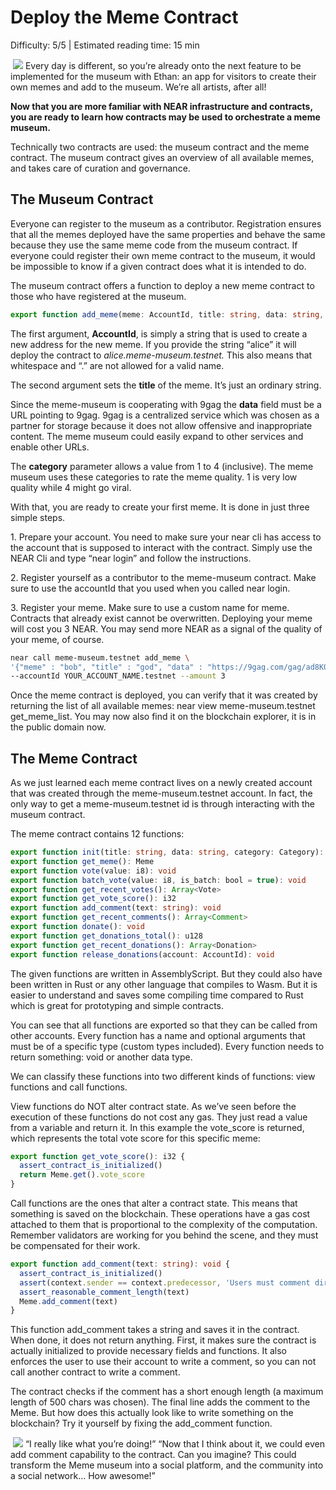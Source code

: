 # Deploy the Meme Contract

<Difficulty>Difficulty: 5/5 | Estimated reading time: 15 min</Difficulty>

<Image>
    <img src="/images/chap_6.png">
</Image>

<Spacer />
<narrativeText>
Every day is different, so you’re already onto the next feature to be implemented for the museum with Ethan: an app for visitors to create their own memes and add to the museum.
<Spacer />
We’re all artists, after all!

</narrativeText>
<Spacer />

**Now that you are more familiar with NEAR infrastructure and contracts, you are ready to learn how contracts may be used to orchestrate a meme museum.**

Technically two contracts are used: the museum contract and the meme contract. The museum contract gives an overview of all available memes, and takes care of curation and governance.

## The Museum Contract

Everyone can register to the museum as a contributor. Registration ensures that all the memes deployed have the same properties and behave the same because they use the same meme code from the museum contract. If everyone could register their own meme contract to the museum, it would be impossible to know if a given contract does what it is intended to do.

The museum contract offers a function to deploy a new meme contract to those who have registered at the museum.

```typescript
export function add_meme(meme: AccountId, title: string, data: string, category: Category): void
```

The first argument, **AccountId**, is simply a string that is used to create a new address for the new meme. If you provide the string “alice” it will deploy the contract to _alice.meme-museum.testnet._ This also means that whitespace and “.” are not allowed for a valid name.

The second argument sets the **title** of the meme. It’s just an ordinary string.

Since the meme-museum is cooperating with 9gag the **data** field must be a URL pointing to 9gag. 9gag is a centralized service which was chosen as a partner for storage because it does not allow offensive and inappropriate content. The meme museum could easily expand to other services and enable other URLs.

The **category** parameter allows a value from 1 to 4 (inclusive). The meme museum uses these categories to rate the meme quality. 1 is very low quality while 4 might go viral.

With that, you are ready to create your first meme. It is done in just three simple steps.

1\. Prepare your account. You need to make sure your near cli has access to the account that is supposed to interact with the contract. Simply use the NEAR Cli and type “near login” and follow the instructions.

2\. Register yourself as a contributor to the meme-museum contract. Make sure to use the accountId that you used when you called near login.

3\. Register your meme. Make sure to use a custom name for meme. Contracts that already exist cannot be overwritten. Deploying your meme will cost you 3 NEAR. You may send more NEAR as a signal of the quality of your meme, of course.

```bash
near call meme-museum.testnet add_meme \
'{"meme" : "bob", "title" : "god", "data" : "https://9gag.com/gag/ad8K0vj", "category" : 4}' \
--accountId YOUR_ACCOUNT_NAME.testnet --amount 3
```

Once the meme contract is deployed, you can verify that it was created by returning the list of all available memes: near view meme-museum.testnet get_meme_list. You may now also find it on the blockchain explorer, it is in the public domain now.

## The Meme Contract

As we just learned each meme contract lives on a newly created account that was created through the meme-museum.testnet account. In fact, the only way to get a meme-museum.testnet id is through interacting with the museum contract.

The meme contract contains 12 functions:

```typescript
export function init(title: string, data: string, category: Category): void
export function get_meme(): Meme
export function vote(value: i8): void
export function batch_vote(value: i8, is_batch: bool = true): void
export function get_recent_votes(): Array<Vote>
export function get_vote_score(): i32
export function add_comment(text: string): void
export function get_recent_comments(): Array<Comment>
export function donate(): void
export function get_donations_total(): u128
export function get_recent_donations(): Array<Donation>
export function release_donations(account: AccountId): void
```

The given functions are written in AssemblyScript. But they could also have been written in Rust or any other language that compiles to Wasm. But it is easier to understand and saves some compiling time compared to Rust which is great for prototyping and simple contracts.

You can see that all functions are exported so that they can be called from other accounts. Every function has a name and optional arguments that must be of a specific type (custom types included). Every function needs to return something: void or another data type.

We can classify these functions into two different kinds of functions: view functions and call functions.

View functions do NOT alter contract state. As we’ve seen before the execution of these functions do not cost any gas. They just read a value from a variable and return it. In this example the vote_score is returned, which represents the total vote score for this specific meme:

```typescript
export function get_vote_score(): i32 {
  assert_contract_is_initialized()
  return Meme.get().vote_score
}
```

Call functions are the ones that alter a contract state. This means that something is saved on the blockchain. These operations have a gas cost attached to them that is proportional to the complexity of the computation. Remember validators are working for you behind the scene, and they must be compensated for their work.

```typescript
export function add_comment(text: string): void {
  assert_contract_is_initialized()
  assert(context.sender == context.predecessor, 'Users must comment directly')
  assert_reasonable_comment_length(text)
  Meme.add_comment(text)
}
```

This function add_comment takes a string and saves it in the contract. When done, it does not return anything. First, it makes sure the contract is actually initialized to provide necessary fields and functions. It also enforces the user to use their account to write a comment, so you can not call another contract to write a comment.

The contract checks if the comment has a short enough length (a maximum length of 500 chars was chosen). The final line adds the comment to the Meme. But how does this actually look like to write something on the blockchain? Try it yourself by fixing the add_comment function.

<Image>
    <img src="/images/chap_6_1.png">
</Image>

<Spacer />
<narrativeText>
“I really like what you’re doing!”
<Spacer />
“Now that I think about it, we could even add comment capability to the contract. Can you imagine? This could transform the Meme museum into a social platform, and the community into a social network... How awesome!”

</narrativeText>

